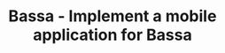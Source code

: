 ---
layout: gsoc
categories: gsoc2018
divid: bassa2
title: Bassa - Implement a mobile application for Bassa
description: Bassa is automated download queue for enterprise to take the best use of internet bandwidth. It is capable of avoiding redundant downloads within an enterprise. Currently users interact with Bassa using Bassa web-app. The objective of this project is to design and implement new mobile app for Bassa using mobile app development framework like Ionic or React Native.
expectedresults: <ul style="list-style:inherit"><li>Implement a mobile application with Ionic or React Native with the following features;<ul style="list-style:inherit"><li>Singin/Singup with Bassa backend</li><li>Add/Remove download links</li><li>View completed downloads</li><li>View download progress</li><li>View remaining monthly quota</li><li>Push notification</li></ul></li><li>Write unit tests for all the components</li></li></ul>
githuburl: https://github.com/scorelab/Bassa/
requiredknowledge: Ionic or React Native, Python, Angular
possiblementors: TBD
---